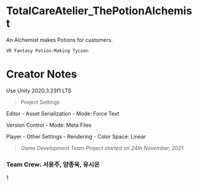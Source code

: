 # TotalCareAtelier_ThePotionAlchemist
An Alchemist makes Potions for customers.

`VR Fantasy Potion-Making Tycoon`
 
 
# Creator Notes
Use Unity 2020.3.23f1 LTS

>Project Settings

Editor - Asset Serialization - Mode: Force Text

Version Control - Mode: Meta Files

Player - Other Settings - Rendering - Color Space: Linear

>*Game Development Team Project started on 24th November, 2021.*


### Team Crew: 서윤주, 양종욱, 유시온
1
